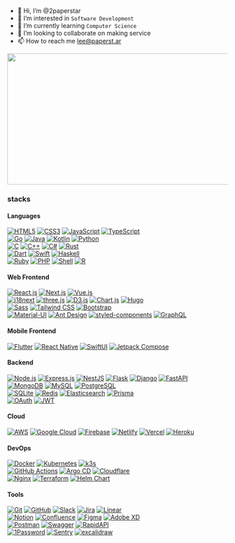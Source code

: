 - 👋 Hi, I’m @2paperstar
- 👀 I’m interested in `Software Development`
- 🌱 I’m currently learning `Computer Science`
- 💞️ I’m looking to collaborate on making service
- 📫 How to reach me [lee@paperst.ar](mailto:lee@paperst.ar)

<a href="https://www.gitanimals.org/en_US?utm_medium=image&utm_source=2paperstar&utm_content=farm">
<img
  src="https://render.gitanimals.org/farms/2paperstar"
  width="600"
  height="300"
/>
</a>

### stacks

#### Languages

[![HTML5](https://img.shields.io/badge/HTML5-E34F26?style=for-the-badge&logo=html5&logoColor=white)](#)
[![CSS3](https://img.shields.io/badge/CSS3-1572B6?style=for-the-badge&logo=css3&logoColor=white)](#)
[![JavaScript](https://img.shields.io/badge/JavaScript-F7DF1E?style=for-the-badge&logo=javascript&logoColor=black)](#)
[![TypeScript](https://img.shields.io/badge/TypeScript-3178C6?style=for-the-badge&logo=typescript&logoColor=white)](#)  
[![Go](https://img.shields.io/badge/Go-00ADD8?style=for-the-badge&logo=Go&logoColor=white)](#)
[![Java](https://img.shields.io/badge/java-ED8B00?style=for-the-badge&logo=openjdk&logoColor=white)](#)
[![Kotlin](https://img.shields.io/badge/Kotlin-0095D5?style=for-the-badge&logo=kotlin&logoColor=white)](#)
[![Python](https://img.shields.io/badge/Python-3776AB?style=for-the-badge&logo=python&logoColor=white)](#)  
[![C](https://img.shields.io/badge/C-A8B9CC?style=for-the-badge&logo=c&logoColor=black)](#)
[![C++](https://img.shields.io/badge/C++-00599C?style=for-the-badge&logo=c%2B%2B&logoColor=white)](#)
[![C#](https://img.shields.io/badge/C%23-239120?style=for-the-badge&logo=csharp&logoColor=white)](#)
[![Rust](https://img.shields.io/badge/Rust-000000?style=for-the-badge&logo=rust&logoColor=white)](#)  
[![Dart](https://img.shields.io/badge/Dart-0175C2?style=for-the-badge&logo=dart&logoColor=white)](#)
[![Swift](https://img.shields.io/badge/Swift-FA7343?style=for-the-badge&logo=swift&logoColor=white)](#)
[![Haskell](https://img.shields.io/badge/Haskell-5D4F85?style=for-the-badge&logo=haskell&logoColor=white)](#)  
[![Ruby](https://img.shields.io/badge/Ruby-CC342D?style=for-the-badge&logo=ruby&logoColor=white)](#)
[![PHP](https://img.shields.io/badge/PHP-777BB4?style=for-the-badge&logo=php&logoColor=white)](#)
[![Shell](https://img.shields.io/badge/Shell-5391FE?style=for-the-badge&logo=gnu-bash&logoColor=white)](#)
[![R](https://img.shields.io/badge/R-276DC3?style=for-the-badge&logo=r&logoColor=white)](#)

#### Web Frontend

[![React.js](https://img.shields.io/badge/React-61DAFB?style=for-the-badge&logo=react&logoColor=black)](#)
[![Next.js](https://img.shields.io/badge/Next.js-000000?style=for-the-badge&logo=next.js&logoColor=white)](#)
[![Vue.js](https://img.shields.io/badge/Vue.js-4FC08D?style=for-the-badge&logo=vue.js&logoColor=white)](#)  
[![i18next](https://img.shields.io/badge/i18next-0D96F6?style=for-the-badge&logo=i18next&logoColor=white)](#)
[![three.js](https://img.shields.io/badge/three.js-000000?style=for-the-badge&logo=three.js&logoColor=white)](#)
[![D3.js](https://img.shields.io/badge/D3.js-F9A03C?style=for-the-badge&logo=d3.js&logoColor=white)](#)
[![Chart.js](https://img.shields.io/badge/Chart.js-FF6384?style=for-the-badge&logo=chart.js&logoColor=white)](#)
[![Hugo](https://img.shields.io/badge/Hugo-FF4088?style=for-the-badge&logo=hugo&logoColor=white)](#)  
[![Sass](https://img.shields.io/badge/Sass-CC6699?style=for-the-badge&logo=sass&logoColor=white)](#)
[![Tailwind CSS](https://img.shields.io/badge/Tailwind_CSS-38B2AC?style=for-the-badge&logo=tailwind-css&logoColor=white)](#)
[![Bootstrap](https://img.shields.io/badge/Bootstrap-7952B3?style=for-the-badge&logo=bootstrap&logoColor=white)](#)  
[![Material-UI](https://img.shields.io/badge/Material--UI-0081CB?style=for-the-badge&logo=mui&logoColor=white)](#)
[![Ant Design](https://img.shields.io/badge/Ant_Design-0170FE?style=for-the-badge&logo=ant-design&logoColor=white)](#)
[![styled-components](https://img.shields.io/badge/styled--components-DB7093?style=for-the-badge&logo=styled-components&logoColor=white)](#)
[![GraphQL](https://img.shields.io/badge/GraphQL-E10098?style=for-the-badge&logo=graphql&logoColor=white)](#)

#### Mobile Frontend

[![Flutter](https://img.shields.io/badge/Flutter-02569B?style=for-the-badge&logo=flutter&logoColor=white)](#)
[![React Native](https://img.shields.io/badge/React_Native-61DAFB?style=for-the-badge&logo=react&logoColor=black)](#)
[![SwiftUI](https://img.shields.io/badge/SwiftUI-007AFF?style=for-the-badge&logo=swift&logoColor=white)](#)
[![Jetpack Compose](https://img.shields.io/badge/Jetpack_Compose-7F3DFF?style=for-the-badge&logo=android&logoColor=white)](#)

#### Backend

[![Node.js](https://img.shields.io/badge/Node.js-339933?style=for-the-badge&logo=node.js&logoColor=white)](#)
[![Express.js](https://img.shields.io/badge/Express.js-000000?style=for-the-badge&logo=express&logoColor=white)](#)
[![NestJS](https://img.shields.io/badge/NestJS-E0234E?style=for-the-badge&logo=nestjs&logoColor=white)](#)
[![Flask](https://img.shields.io/badge/Flask-000000?style=for-the-badge&logo=flask&logoColor=white)](#)
[![Django](https://img.shields.io/badge/Django-092E20?style=for-the-badge&logo=django&logoColor=white)](#)
[![FastAPI](https://img.shields.io/badge/FastAPI-009688?style=for-the-badge&logo=fastapi&logoColor=white)](#)  
[![MongoDB](https://img.shields.io/badge/MongoDB-47A248?style=for-the-badge&logo=mongodb&logoColor=white)](#)
[![MySQL](https://img.shields.io/badge/MySQL-4479A1?style=for-the-badge&logo=mysql&logoColor=white)](#)
[![PostgreSQL](https://img.shields.io/badge/PostgreSQL-336791?style=for-the-badge&logo=postgresql&logoColor=white)](#)  
[![SQLite](https://img.shields.io/badge/SQLite-003B57?style=for-the-badge&logo=sqlite&logoColor=white)](#)
[![Redis](https://img.shields.io/badge/Redis-DC382D?style=for-the-badge&logo=redis&logoColor=white)](#)
[![Elasticsearch](https://img.shields.io/badge/Elasticsearch-005571?style=for-the-badge&logo=elasticsearch&logoColor=white)](#)
[![Prisma](https://img.shields.io/badge/Prisma-2D3748?style=for-the-badge&logo=prisma&logoColor=white)](#)  
[![OAuth](https://img.shields.io/badge/OAuth/OIDC-000000?style=for-the-badge&logo=auth0&logoColor=white)](#)
[![JWT](https://img.shields.io/badge/JWT-000000?style=for-the-badge&logo=json-web-tokens&logoColor=white)](#)

#### Cloud

[![AWS](https://img.shields.io/badge/AWS-232F3E?style=for-the-badge&logo=amazonwebservices&logoColor=white)](#)
[![Google Cloud](https://img.shields.io/badge/Google%20Cloud-%234285F4.svg?style=for-the-badge&logo=google-cloud&logoColor=white)](#)
[![Firebase](https://img.shields.io/badge/Firebase-FFCA28?style=for-the-badge&logo=firebase&logoColor=black)](#)
[![Netlify](https://img.shields.io/badge/Netlify-00C7B7?style=for-the-badge&logo=netlify&logoColor=white)](#)
[![Vercel](https://img.shields.io/badge/Vercel-000000?style=for-the-badge&logo=vercel&logoColor=white)](#)
[![Heroku](https://img.shields.io/badge/Heroku-430098?style=for-the-badge&logo=heroku&logoColor=white)](#)

#### DevOps

[![Docker](https://img.shields.io/badge/Docker-2496ED?style=for-the-badge&logo=docker&logoColor=white)](#)
[![Kubernetes](https://img.shields.io/badge/Kubernetes-326CE5?style=for-the-badge&logo=kubernetes&logoColor=white)](#)
[![k3s](https://img.shields.io/badge/k3s-FFC61C?style=for-the-badge&logo=k3s&logoColor=white)](#)  
[![GitHub Actions](https://img.shields.io/badge/GitHub_Actions-2088FF?style=for-the-badge&logo=github-actions&logoColor=white)](#)
[![Argo CD](https://img.shields.io/badge/Argo_CD-221E1F?style=for-the-badge&logo=argo&logoColor=white)](#)
[![Cloudflare](https://img.shields.io/badge/Cloudflare-F38020?style=for-the-badge&logo=cloudflare&logoColor=white)](#)  
[![Nginx](https://img.shields.io/badge/Nginx-009639?style=for-the-badge&logo=nginx&logoColor=white)](#)
[![Terraform](https://img.shields.io/badge/Terraform-623CE4?style=for-the-badge&logo=terraform&logoColor=white)](#)
[![Helm Chart](https://img.shields.io/badge/Helm-0F1689?style=for-the-badge&logo=helm&logoColor=white)](#)

#### Tools

[![Git](https://img.shields.io/badge/Git-F05032?style=for-the-badge&logo=git&logoColor=white)](#)
[![GitHub](https://img.shields.io/badge/GitHub-181717?style=for-the-badge&logo=github&logoColor=white)](#)
[![Slack](https://img.shields.io/badge/Slack-4A154B?style=for-the-badge&logo=slack&logoColor=white)](#)
[![Jira](https://img.shields.io/badge/Jira-0052CC?style=for-the-badge&logo=jira&logoColor=white)](#)
[![Linear](https://img.shields.io/badge/Linear-5E6AD2?style=for-the-badge&logo=linear&logoColor=white)](#)  
[![Notion](https://img.shields.io/badge/Notion-000000?style=for-the-badge&logo=notion&logoColor=white)](#)
[![Confluence](https://img.shields.io/badge/Confluence-172B4D?style=for-the-badge&logo=confluence&logoColor=white)](#)
[![Figma](https://img.shields.io/badge/Figma-F24E1E?style=for-the-badge&logo=figma&logoColor=white)](#)
[![Adobe XD](https://img.shields.io/badge/Adobe_XD-FF61F6?style=for-the-badge&logo=adobe-xd&logoColor=white)](#)  
[![Postman](https://img.shields.io/badge/Postman-FF6C37?style=for-the-badge&logo=postman&logoColor=white)](#)
[![Swagger](https://img.shields.io/badge/Swagger-85EA2D?style=for-the-badge&logo=swagger&logoColor=black)](#)
[![RapidAPI](https://img.shields.io/badge/RapidAPI-3564DD?style=for-the-badge&logo=rapid&logoColor=white)](#)  
[![1Password](https://img.shields.io/badge/1Password-0094F5?style=for-the-badge&logo=1password&logoColor=white)](#)
[![Sentry](https://img.shields.io/badge/Sentry-362D59?style=for-the-badge&logo=sentry&logoColor=white)](#)
[![excalidraw](https://img.shields.io/badge/Excalidraw-6965DB?style=for-the-badge&logo=excalidraw&logoColor=white)](#)
